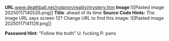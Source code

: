 **URL**:www.deathball.net/notpron/reality/mystery.htm
**Image**:![[Pasted image 20250117140535.png]]
**Title**: ahead of its time
**Source Code Hints:** The image URL says screen 12?
Change URL to find this image:
![[Pasted image 20250117141129.png]]

**Password Hint**: "Follow the truth"
U: fucking
P: pans